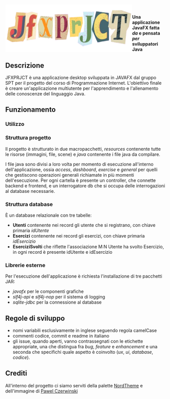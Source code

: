 # <img src="src/application/resources/general/logo-redesign.png" alt="JFXPRJCT logo" width="400" height="150" align="left"/> 
<br>

**Una applicazione JavaFX fatta _da_ e pensata _per_ sviluppatori Java**


## Descrizione
JFXPRJCT è una applicazione desktop sviluppata in JAVAFX dal gruppo SPT per il progetto del corso di Programmazione Internet.
L'obiettivo finale è creare un'applicazione multiutente per l'apprendimento e l'allenamento delle conoscenze del linguaggio Java.

## Funzionamento

### Utilizzo

### Struttura progetto
Il progetto è strutturato in due macropacchetti, _resources_ contenente tutte le risorse (immagini, file, scene) e _java_ contenente i file java da compilare. 

I file java sono divisi a loro volta per momento di esecuzione all'interno dell'applicazione, ossia _access_, _dashboard_, _exercise_ e _general_ per quelli che gestiscono operazioni generali richiamate in più momenti dell'esecuzione.
Per ogni cartella è presente un controller, che connette backend e frontend, e un interrogatore db che si occupa delle interrogazioni al database necessarie. 

### Struttura database
È un database relazionale con tre tabelle:
- **Utenti** contenente nei record gli utente che si registrano, con chiave primaria _idUtente_
- **Esercizi** contenente nei record gli esercizi, con chiave primaria _idEsercizio_
- **EserciziSvolti** che riflette l'associazione M:N Utente ha svolto Esercizio, in ogni record è presente idUtente e idEsercizio 
  
### Librerie esterne
Per l'esecuzione dell'applicazione è richiesta l'installazione di tre pacchetti JAR:
- _javafx_ per le componenti grafiche
- _slf4j-api_ e _slf4j-nop_ per il sistema di logging
- _sqlite-jdbc_ per la connessione al database
  
## Regole di sviluppo
- nomi variabili esclusivamente in inglese seguendo regola camelCase
- commenti codice, commit e readme in italiano
- gli issue, quando aperti, vanno contrassegnati con le etichette appropriate, una che distingua fra _bug_, _feature_ e _enhancement_ e una seconda che specifichi quale aspetto è coinvolto (_ux_, _ui_, _database_, _codice_).

## Crediti
All'interno del progetto ci siamo serviti della palette [NordTheme](https://www.nordtheme.com/) e dell'immagine di [Pawel Czerwinski](https://unsplash.com/it/foto/BPrk2cOoCq8)
